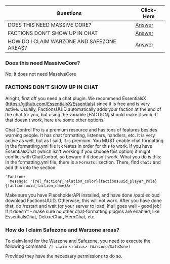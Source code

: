 |Questions| Click-Here|
---|---|
DOES THIS NEED MASSIVE CORE?| [Answer](https://github.com/drtshock/Factions/wiki/FAQ#does-this-need-massive-core)|
FACTIONS DON'T SHOW UP IN CHAT| [Answer](https://github.com/drtshock/Factions/wiki/FAQ#factions-dont-show-up-in-chat)
HOW DO I CLAIM WARZONE AND SAFEZONE AREAS?| [Answer](https://github.com/drtshock/Factions/wiki/FAQ#how-do-i-claim-warzone-and-safezone-areas)

### Does this need MassiveCore?
No, it does not need MassiveCore
### FACTIONS DON'T SHOW UP IN CHAT
Alright, first off you need a chat plugin. We recommend EssentialsX (https://github.com/EssentialsX/Essentials) since it is free and is very active. Usually, FactionsUUID automatically adds your faction at the end of the chat for you, but using the variable [FACTION] should make it work. If that doesn't work, here are some other options.

Chat Control Pro is a premium resource and has tons of features besides warning people. It has chat formatting, listeners, handlers, etc. It is very active as well, but as I said, it is premium. You MUST enable chat formatting in the formatting.yml file it creates in order for this to work. If you have EssentialsChat (which isn't working if you choose this option) it might conflict with ChatControl, so beware if it doesn't work.
What you do is this: In the formatting.yml file, there is a `Formats:` section. There, find `Chat:` and add this into the section:

    `Faction:
      Message: '{rel_factions_relation_color}{factionsuuid_player_role}{factionsuuid_faction_name}&r '`

Make sure you have PlaceholderAPI installed, and have done /papi ecloud download FactionsUUID. Otherwise, this will not work. After you have done that, do /restart and wait for your server to load. If all goes well - good job! If it doesn't - make sure no other chat-formatting plugins are enabled, like EssentialsChat, DeluxeChat, HeroChat, etc.
### How do I claim Safezone and Warzone areas?
To claim land for the Warzone and Safezone, you need to execute the following command:
`/f claim <radius> [Warzone/SafeZone]`

Provided they have the necessary permissions to do so.